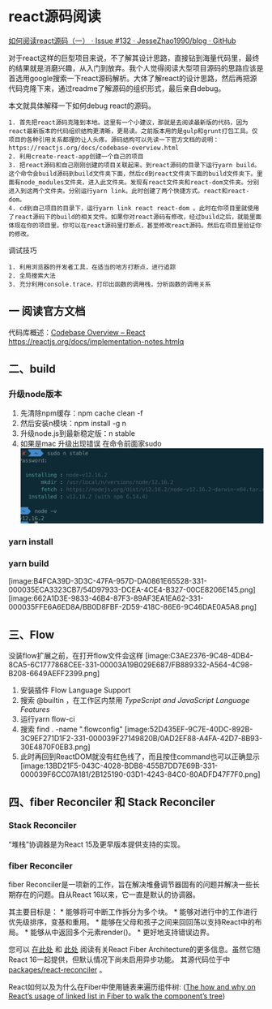 # react源码阅读
[如何阅读react源码（一） · Issue #132 · JesseZhao1990/blog · GitHub](https://github.com/JesseZhao1990/blog/issues/132)	

对于react这样的巨型项目来说，不了解其设计思路，直接钻到海量代码里，最终的结果就是消磨兴趣，从入门到放弃。我个人觉得阅读大型项目源码的思路应该是首选用google搜索一下react源码解析。大体了解react的设计思路，然后再把源代码克隆下来，通过readme了解源码的组织形式，最后亲自debug。

本文就具体解释一下如何debug react的源码。

	1. 首先把react源码克隆到本地。这里有一个小建议，那就是去阅读最新版的代码，因为react最新版本的代码组织结构更清晰，更易读。之前版本用的是gulp和grunt打包工具。仅项目的各种引用关系都理的让人头疼。源码结构可以先读一下官方文档的说明：https://reactjs.org/docs/codebase-overview.html
	2. 利用create-react-app创建一个自己的项目
	3. 把react源码和自己刚刚创建的项目关联起来。到react源码的目录下运行yarn build。这个命令会build源码到build文件夹下面，然后cd到react文件夹下面的build文件夹下。里面有node_modules文件夹，进入此文件夹。发现有react文件夹和react-dom文件夹。分别进入到这两个文件夹。分别运行yarn link。此时创建了两个快捷方式。react和react-dom。
	4. cd到自己项目的目录下，运行yarn link react react-dom 。此时在你项目里就使用了react源码下的build的相关文件。如果你对react源码有修改，经过build之后，就能里面体现在你的项目里。你可以在react源码里打断点，甚至修改react源码。然后在项目里验证你的修改。

调试技巧

	1. 利用浏览器的开发者工具，在适当的地方打断点，进行追踪
	2. 全局搜索大法
	3. 充分利用console.trace，打印出函数的调用栈，分析函数的调用关系

## 一  阅读官方文档
代码库概述：[Codebase Overview – React](https://reactjs.org/docs/codebase-overview.html)
https://reactjs.org/docs/implementation-notes.htmlq

## 二、build

### 升级node版本
1. 先清除npm缓存：npm cache clean -f
2. 然后安装n模块：npm install -g n
3. 升级node.js到最新稳定版：n stable
4. 如果是mac 升级出现错误 在命令前面家sudo
![node升级成功](./asssets/node升级成功.png)

### yarn install

### yarn build

[image:B4FCA39D-3D3C-47FA-957D-DA0861E65528-331-000035ECA3323CB7/54D97933-DCEA-4CE4-B327-00CE8206E145.png]
[image:662A1D3E-9833-46B4-87F3-89AF3EA1EA62-331-000035FFE6A6ED8A/BB0D8FBF-2D59-418C-86E6-9C46DAE0A5A8.png]

## 三、Flow
没装flow扩展之前，在打开flow文件会这样
[image:C3AE2376-9C48-4DB4-8CA5-6C1777868CEE-331-00003A19B029E687/FB889332-A564-4C98-B208-6649AEFF2399.png]

1. 安装插件 Flow Language Support
2. 搜索 @builtin ，在工作区内禁用 *TypeScript and JavaScript Language Features*
3. 运行yarn flow-ci
4. 搜索 find . -name ".flowconfig"
[image:52D435EF-9C7E-40DC-892B-3C9EF271D1F2-331-000039F27149820B/0AD2EF88-A4FA-42D7-8B93-30E4870F0EB3.png]
5. 此时再回到ReactDOM就没有红色线了，而且按住command也可以正确显示
[image:13BD21F5-043C-4028-BDB8-455B7DD7E69B-331-000039F6CC07A181/2B125190-03D1-4243-84C0-80ADFD47F7F0.png]


## 四、fiber Reconciler 和 Stack Reconciler

### Stack Reconciler
“堆栈”协调器是为React 15及更早版本提供支持的实现。

### fiber Reconciler 

fiber Reconciler是一项新的工作，旨在解决堆叠调节器固有的问题并解决一些长期存在的问题。自从React 16以来，它一直是默认的协调器。

其主要目标是：
	* 能够将可中断工作拆分为多个块。
	* 能够对进行中的工作进行优先级排序，变基和重用。
	* 能够在父母和孩子之间来回回荡以支持React中的布局。
	* 能够从中返回多个元素render()。
	* 更好地支持错误边界。
	
您可以 [在此处](https://github.com/acdlite/react-fiber-architecture) 和 [此处](https://blog.ag-grid.com/inside-fiber-an-in-depth-overview-of-the-new-reconciliation-algorithm-in-react) 阅读有关React Fiber Architecture的更多信息。虽然它随React 16一起提供，但默认情况下尚未启用异步功能。
其源代码位于中 [packages/react-reconciler](https://github.com/facebook/react/tree/master/packages/react-reconciler) 。

React如何以及为什么在Fiber中使用链表来遍历组件树: ([The how and why on React’s usage of linked list in Fiber to walk the component’s tree](https://medium.com/react-in-depth/the-how-and-why-on-reacts-usage-of-linked-list-in-fiber-67f1014d0eb7))






